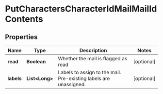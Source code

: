 
# PutCharactersCharacterIdMailMailIdContents

## Properties
Name | Type | Description | Notes
------------ | ------------- | ------------- | -------------
**read** | **Boolean** | Whether the mail is flagged as read |  [optional]
**labels** | **List&lt;Long&gt;** | Labels to assign to the mail. Pre-existing labels are unassigned. |  [optional]



